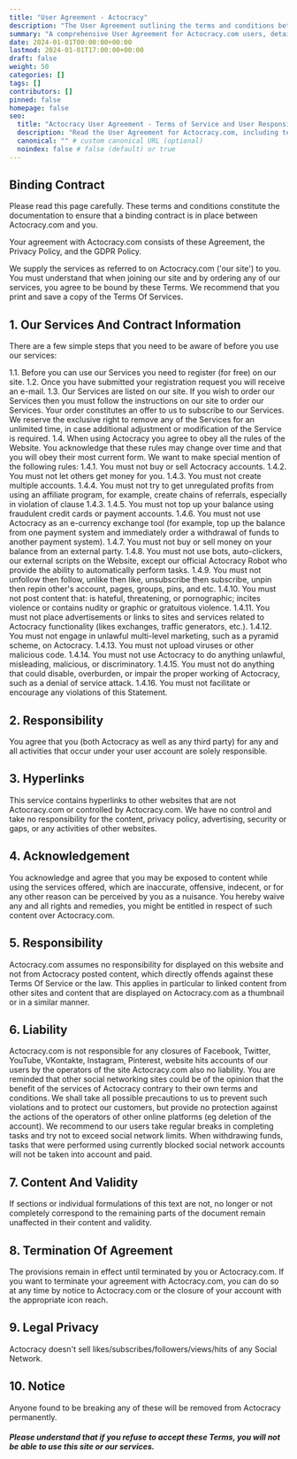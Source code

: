 ```yaml
---
title: "User Agreement - Actocracy"
description: "The User Agreement outlining the terms and conditions between Actocracy.com and its users, including service usage rules and responsibilities."
summary: "A comprehensive User Agreement for Actocracy.com users, detailing service terms, user responsibilities, and legal notices."
date: 2024-01-01T00:00:00+00:00
lastmod: 2024-01-01T17:00:00+00:00
draft: false
weight: 50
categories: []
tags: []
contributors: []
pinned: false
homepage: false
seo:
  title: "Actocracy User Agreement - Terms of Service and User Responsibilities"
  description: "Read the User Agreement for Actocracy.com, including terms of service, user responsibilities, and guidelines for using the platform."
  canonical: "" # custom canonical URL (optional)
  noindex: false # false (default) or true
---
```


## Binding Contract
Please read this page carefully. These terms and conditions constitute the documentation to ensure that a binding contract is in place between Actocracy.com and you.

Your agreement with Actocracy.com consists of these Agreement, the Privacy Policy, and the GDPR Policy.

We supply the services as referred to on Actocracy.com ('our site') to you. You must understand that when joining our site and by ordering any of our services, you agree to be bound by these Terms. We recommend that you print and save a copy of the Terms Of Services.

## 1. Our Services And Contract Information
There are a few simple steps that you need to be aware of before you use our services:

1.1. Before you can use our Services you need to register (for free) on our site.
1.2. Once you have submitted your registration request you will receive an e-mail.
1.3. Our Services are listed on our site. If you wish to order our Services then you must follow the instructions on our site to order our Services. Your order constitutes an offer to us to subscribe to our Services. We reserve the exclusive right to remove any of the Services for an unlimited time, in case additional adjustment or modification of the Service is required.
1.4. When using Actocracy you agree to obey all the rules of the Website. You acknowledge that these rules may change over time and that you will obey their most current form. We want to make special mention of the following rules:
  1.4.1. You must not buy or sell Actocracy accounts.
  1.4.2. You must not let others get money for you.
  1.4.3. You must not create multiple accounts.
  1.4.4. You must not try to get unregulated profits from using an affiliate program, for example, create chains of referrals, especially in violation of clause 1.4.3.
  1.4.5. You must not top up your balance using fraudulent credit cards or payment accounts.
  1.4.6. You must not use Actocracy as an e-currency exchange tool (for example, top up the balance from one payment system and immediately order a withdrawal of funds to another payment system).
  1.4.7. You must not buy or sell money on your balance from an external party.
  1.4.8. You must not use bots, auto-clickers, our external scripts on the Website, except our official Actocracy Robot who provide the ability to automatically perform tasks.
  1.4.9. You must not unfollow then follow, unlike then like, unsubscribe then subscribe, unpin then repin other's account, pages, groups, pins, and etc.
  1.4.10. You must not post content that: is hateful, threatening, or pornographic; incites violence or contains nudity or graphic or gratuitous violence.
  1.4.11. You must not place advertisements or links to sites and services related to Actocracy functionality (likes exchanges, traffic generators, etc.).
  1.4.12. You must not engage in unlawful multi-level marketing, such as a pyramid scheme, on Actocracy.
  1.4.13. You must not upload viruses or other malicious code.
  1.4.14. You must not use Actocracy to do anything unlawful, misleading, malicious, or discriminatory.
  1.4.15. You must not do anything that could disable, overburden, or impair the proper working of Actocracy, such as a denial of service attack.
  1.4.16. You must not facilitate or encourage any violations of this Statement.

## 2. Responsibility
You agree that you (both Actocracy as well as any third party) for any and all activities that occur under your user account are solely responsible.

## 3. Hyperlinks
This service contains hyperlinks to other websites that are not Actocracy.com or controlled by Actocracy.com. We have no control and take no responsibility for the content, privacy policy, advertising, security or gaps, or any activities of other websites.

## 4. Acknowledgement
You acknowledge and agree that you may be exposed to content while using the services offered, which are inaccurate, offensive, indecent, or for any other reason can be perceived by you as a nuisance. You hereby waive any and all rights and remedies, you might be entitled in respect of such content over Actocracy.com.

## 5. Responsibility
Actocracy.com assumes no responsibility for displayed on this website and not from Actocracy posted content, which directly offends against these Terms Of Service or the law. This applies in particular to linked content from other sites and content that are displayed on Actocracy.com as a thumbnail or in a similar manner.

## 6. Liability
Actocracy.com is not responsible for any closures of Facebook, Twitter, YouTube, VKontakte, Instagram, Pinterest, website hits accounts of our users by the operators of the site Actocracy.com also no liability. You are reminded that other social networking sites could be of the opinion that the benefit of the services of Actocracy contrary to their own terms and conditions. We shall take all possible precautions to us to prevent such violations and to protect our customers, but provide no protection against the actions of the operators of other online platforms (eg deletion of the account). We recommend to our users take regular breaks in completing tasks and try not to exceed social network limits. When withdrawing funds, tasks that were performed using currently blocked social network accounts will not be taken into account and paid.

## 7. Content And Validity
If sections or individual formulations of this text are not, no longer or not completely correspond to the remaining parts of the document remain unaffected in their content and validity.

## 8. Termination Of Agreement
The provisions remain in effect until terminated by you or Actocracy.com. If you want to terminate your agreement with Actocracy.com, you can do so at any time by notice to Actocracy.com or the closure of your account with the appropriate icon reach.

## 9. Legal Privacy
Actocracy doesn't sell likes/subscribes/followers/views/hits of any Social Network.

## 10. Notice
Anyone found to be breaking any of these will be removed from Actocracy permanently.

##### Please understand that if you refuse to accept these Terms, you will not be able to use this site or our services.